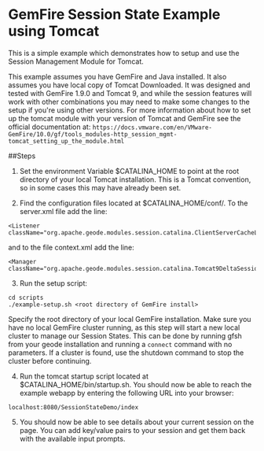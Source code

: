 <!--
  ~ Copyright (c) VMware, Inc. 2023. All rights reserved.
  ~ SPDX-License-Identifier: Apache-2.0
  -->
<!--
Licensed to the Apache Software Foundation (ASF) under one or more
contributor license agreements.  See the NOTICE file distributed with
this work for additional information regarding copyright ownership.
The ASF licenses this file to You under the Apache License, Version 2.0
(the "License"); you may not use this file except in compliance with
the License.  You may obtain a copy of the License at

     http://www.apache.org/licenses/LICENSE-2.0

Unless required by applicable law or agreed to in writing, software
distributed under the License is distributed on an "AS IS" BASIS,
WITHOUT WARRANTIES OR CONDITIONS OF ANY KIND, either express or implied.
See the License for the specific language governing permissions and
limitations under the License.
-->

# GemFire Session State Example using Tomcat

This is a simple example which demonstrates how to setup and use the Session Management Module for Tomcat.

This example assumes you have GemFire and Java installed. It also assumes you have local copy of Tomcat Downloaded. 
It was designed and tested with GemFire 1.9.0 and Tomcat 9, and while the session features will work with other combinations
you may need to make some changes to the setup if you're using other versions. For more information about how to set up
the tomcat module with your version of Tomcat and GemFire see the official documentation at: 
`https://docs.vmware.com/en/VMware-GemFire/10.0/gf/tools_modules-http_session_mgmt-tomcat_setting_up_the_module.html`

##Steps

1. Set the environment Variable $CATALINA_HOME to point at the root directory of your local Tomcat installation. This is a 
Tomcat convention, so in some cases this may have already been set.

2. Find the configuration files located at $CATALINA_HOME/conf/. To the server.xml file add the line:

  ```
<Listener className="org.apache.geode.modules.session.catalina.ClientServerCacheLifecycleListener"/>
  ```

  and to the file context.xml add the line:

  ```
<Manager className="org.apache.geode.modules.session.catalina.Tomcat9DeltaSessionManager"/> 
  ```

3. Run the setup script:

  ```
  cd scripts
  ./example-setup.sh <root directory of GemFire install>
  ```

Specify the root directory of your local GemFire installation. Make sure you have no local GemFire cluster running, as this step will start
a new local cluster to manage our Session States. This can be done by running gfsh from your geode installation and running a `connect`
command with no parameters. If a cluster is found, use the shutdown command to stop the cluster before continuing.

4. Run the tomcat startup script located at $CATALINA_HOME/bin/startup.sh. You should now be able to reach the example webapp by entering
the following URL into your browser:
```
localhost:8080/SessionStateDemo/index
```

5. You should now be able to see details about your current session on the page. You can add key/value pairs to your session and get them
back with the available input prompts. 
